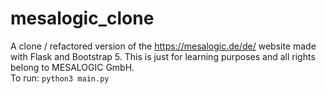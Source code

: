 # mesalogic_clone

A clone / refactored version of the https://mesalogic.de/de/ website made with Flask and Bootstrap 5.
This is just for learning purposes and all rights belong to MESALOGIC GmbH.
<br>
To run: `python3 main.py`
